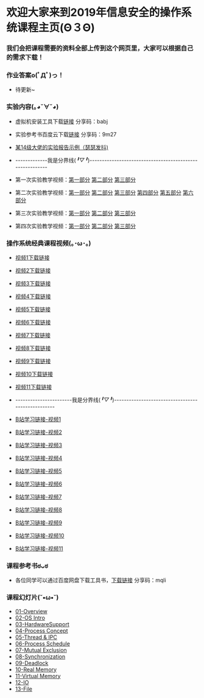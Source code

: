 # 欢迎大家来到2019年信息安全的操作系统课程主页(Θ３Θ)
###    我们会把课程需要的资料全部上传到这个网页里，大家可以根据自己的需求下载！




### 作业答案o(ﾟДﾟ)っ！
* 待更新~




### 实验内容(｡◕ˇ∀ˇ◕)

* 虚拟机安装工具下载[链接](https://pan.baidu.com/s/1gRavuxQPG9IkbA9p9bjRHA "Title") 分享码：babj
* 实验参考书百度云下载[链接](https://pan.baidu.com/s/1sYXX7bf7w_HFtVfU0nBxgg "Title") 分享码：9m27
* [某14级大佬的实验报告示例（瑟瑟发抖)](https://github.com/ljw1006/Operating-System-2019/blob/master/Experiments/Example-lab1-report.7z "Title")

* -------------我是分界线(*╹▽╹*)---------------------------------------------------------

* 第一次实验教学视频：[第一部分](https://www.bilibili.com/video/av32411771/?p=1 "Title") [第二部分](https://www.bilibili.com/video/av32411771/?p=2 "Title") [第三部分](https://www.bilibili.com/video/av32411771/?p=3 "Title")
* 第二次实验教学视频：[第一部分](https://www.bilibili.com/video/av32411771/?p=4 "Title") [第二部分](https://www.bilibili.com/video/av32411771/?p=5 "Title") [第三部分](https://www.bilibili.com/video/av32411771/?p=6 "Title") [第四部分](https://www.bilibili.com/video/av32411771/?p=7 "Title") [第五部分](https://www.bilibili.com/video/av32411771/?p=8 "Title") [第六部分](https://www.bilibili.com/video/av32411771/?p=9 "Title")
* 第三次实验教学视频：[第一部分](https://www.bilibili.com/video/av32411771/?p=10 "Title") [第二部分](https://www.bilibili.com/video/av32411771/?p=11 "Title") [第三部分](https://www.bilibili.com/video/av32411771/?p=12 "Title")
* 第四次实验教学视频：[第一部分](https://www.bilibili.com/video/av32411771/?p=13 "Title") [第二部分](https://www.bilibili.com/video/av32411771/?p=14 "Title") [第三部分](https://www.bilibili.com/video/av32411771/?p=15 "Title")




### 操作系统经典课程视频(｡･ω･｡)

* [视频1下载链接](https://github.com/yankaixie13/Operating-System-2018/tree/master/Videos/Hardware%20and%20Operating%20System%20Basic/ "Title") 
* [视频2下载链接](https://github.com/yankaixie13/Operating-System-2018/blob/master/Videos/Hardware%20and%20Operating%20System%20Basic/Hardware_and_Operating_System_basics_-_10_of_11.mp4 "Title")
* [视频3下载链接](https://github.com/yankaixie13/Operating-System-2018/blob/master/Videos/Hardware%20and%20Operating%20System%20Basic/Hardware_and_Operating_System_basics_-_10_of_11.mp4 "Title")
* [视频4下载链接](https://github.com/yankaixie13/Operating-System-2018/blob/master/Videos/Hardware%20and%20Operating%20System%20Basic/Hardware_and_Operating_System_basics_-_10_of_11.mp4 "Title")
* [视频5下载链接](https://github.com/yankaixie13/Operating-System-2018/blob/master/Videos/Hardware%20and%20Operating%20System%20Basic/Hardware_and_Operating_System_basics_-_10_of_11.mp4 "Title")
* [视频6下载链接](https://github.com/yankaixie13/Operating-System-2018/blob/master/Videos/Hardware%20and%20Operating%20System%20Basic/Hardware_and_Operating_System_basics_-_10_of_11.mp4 "Title")
* [视频7下载链接](https://github.com/yankaixie13/Operating-System-2018/blob/master/Videos/Hardware%20and%20Operating%20System%20Basic/Hardware_and_Operating_System_basics_-_10_of_11.mp4 "Title")
* [视频8下载链接](https://github.com/yankaixie13/Operating-System-2018/blob/master/Videos/Hardware%20and%20Operating%20System%20Basic/Hardware_and_Operating_System_basics_-_10_of_11.mp4 "Title")
* [视频9下载链接](https://github.com/yankaixie13/Operating-System-2018/blob/master/Videos/Hardware%20and%20Operating%20System%20Basic/Hardware_and_Operating_System_basics_-_10_of_11.mp4 "Title")
* [视频10下载链接](https://github.com/yankaixie13/Operating-System-2018/blob/master/Videos/Hardware%20and%20Operating%20System%20Basic/Hardware_and_Operating_System_basics_-_10_of_11.mp4 "Title")
* [视频11下载链接](https://github.com/yankaixie13/Operating-System-2018/blob/master/Videos/Hardware%20and%20Operating%20System%20Basic/Hardware_and_Operating_System_basics_-_10_of_11.mp4 "Title")

* -----------------------我是分界线(*╹▽╹*)--------------------------------------------------

* [B站学习链接-视频1](https://www.bilibili.com/video/av65832092/ "Title")
* [B站学习链接-视频2](https://www.bilibili.com/video/av65832092/?p=2 "Title")
* [B站学习链接-视频3](https://www.bilibili.com/video/av65832092/?p=3 "Title")
* [B站学习链接-视频4](https://www.bilibili.com/video/av65832092/?p=4 "Title")
* [B站学习链接-视频5](https://www.bilibili.com/video/av65832092/?p=5 "Title")
* [B站学习链接-视频6](https://www.bilibili.com/video/av65832092/?p=6 "Title")
* [B站学习链接-视频7](https://www.bilibili.com/video/av65832092/?p=7 "Title")
* [B站学习链接-视频8](https://www.bilibili.com/video/av65832092/?p=8 "Title")
* [B站学习链接-视频9](https://www.bilibili.com/video/av65832092/?p=9 "Title")
* [B站学习链接-视频10](https://www.bilibili.com/video/av65832092/?p=10 "Title")
* [B站学习链接-视频11](https://www.bilibili.com/video/av65832092/?p=11 "Title")




### 课程参考书ಠᴗಠ 

* 各位同学可以通过百度网盘下载工具书，[下载链接](https://pan.baidu.com/s/1xk8Rz99kL6xwGwGHe38xog "Title") 分享码：mqli





### 课程幻灯片(˘•ω•˘)

* [01-Overview](https://github.com/ljw1006/Operating-System-2019/blob/master/Lecture%20Slides/01-Overview.7z "Title")
* [02-OS Intro](https://github.com/ljw1006/Operating-System-2019/blob/master/Lecture%20Slides/02-OS%20Intro.7z "Title")
* [03-HardwareSupport](https://github.com/ljw1006/Operating-System-2019/blob/master/Lecture%20Slides/03-HardwareSupport.7z "Title")
* [04-Process Concept](https://github.com/ljw1006/Operating-System-2019/blob/master/Lecture%20Slides/04-Process%20Concept.7z "Title")
* [05-Thread & IPC](https://github.com/ljw1006/Operating-System-2019/blob/master/Lecture%20Slides/05-Thread%20%26%20IPC.7z "Title")
* [06-Process Schedule](https://github.com/ljw1006/Operating-System-2019/blob/master/Lecture%20Slides/06-Process%20Schedule.7z "Title")
* [07-Mutual Exclusion](https://github.com/ljw1006/Operating-System-2019/blob/master/Lecture%20Slides/07-Mutual%20Exclusion.7z "Title")
* [08-Synchronization](https://github.com/ljw1006/Operating-System-2019/blob/master/Lecture%20Slides/08-Synchronization.7z "Title")
* [09-Deadlock](https://github.com/ljw1006/Operating-System-2019/blob/master/Lecture%20Slides/09-Deadlock.7z "Title")
* [10-Real Memory](https://github.com/ljw1006/Operating-System-2019/blob/master/Lecture%20Slides/10-Real%20Memory.7z "Title")
* [11-Virtual Memory](https://github.com/ljw1006/Operating-System-2019/blob/master/Lecture%20Slides/11-Virtual%20Memory.7z "Title")
* [12-IO](https://github.com/ljw1006/Operating-System-2019/blob/master/Lecture%20Slides/12-IO.7z "Title")
* [13-File](https://github.com/ljw1006/Operating-System-2019/blob/master/Lecture%20Slides/13-File.7z "Title")


